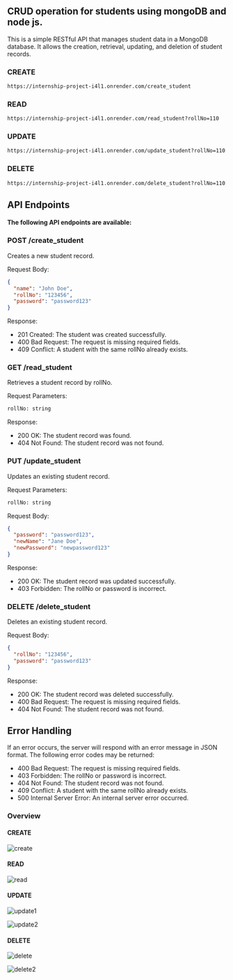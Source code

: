 ## CRUD operation for students using mongoDB and node js.

This is a simple RESTful API that manages student data in a MongoDB database. It allows the creation, retrieval, updating, and deletion of student records.

### CREATE

```bash
https://internship-project-i4l1.onrender.com/create_student
```

### READ

```bash
https://internship-project-i4l1.onrender.com/read_student?rollNo=110
```

### UPDATE

```bash
https://internship-project-i4l1.onrender.com/update_student?rollNo=110
```

### DELETE

```bash
https://internship-project-i4l1.onrender.com/delete_student?rollNo=110
```

## API Endpoints

#### The following API endpoints are available:

### POST /create_student

Creates a new student record.

Request Body:

```json
{
  "name": "John Doe",
  "rollNo": "123456",
  "password": "password123"
}

```

Response:

* 201 Created: The student was created successfully.
* 400 Bad Request: The request is missing required fields.
* 409 Conflict: A student with the same rollNo already exists.


### GET /read_student

Retrieves a student record by rollNo.

Request Parameters:

```bash
rollNo: string
```

Response:

* 200 OK: The student record was found.
* 404 Not Found: The student record was not found.

### PUT /update_student

Updates an existing student record.

Request Parameters:

```bash
rollNo: string
```

Request Body:

```json
{
  "password": "password123",
  "newName": "Jane Doe",
  "newPassword": "newpassword123"
}
```

Response:

* 200 OK: The student record was updated successfully.
* 403 Forbidden: The rollNo or password is incorrect.


### DELETE /delete_student

Deletes an existing student record.

Request Body:

```json
{
  "rollNo": "123456",
  "password": "password123"
}

```

Response:

* 200 OK: The student record was deleted successfully.
* 400 Bad Request: The request is missing required fields.
* 404 Not Found: The student record was not found.

## Error Handling

If an error occurs, the server will respond with an error message in JSON format. The following error codes may be returned:

* 400 Bad Request: The request is missing required fields.
* 403 Forbidden: The rollNo or password is incorrect.
* 404 Not Found: The student record was not found.
* 409 Conflict: A student with the same rollNo already exists.
* 500 Internal Server Error: An internal server error occurred.

### Overview

#### CREATE

![create](https://user-images.githubusercontent.com/95087498/230554983-ec84a76d-6b99-4c41-8b33-4e932a9b6b22.png)

#### READ

![read](https://user-images.githubusercontent.com/95087498/230555237-da00528a-5074-48da-b176-42dcc7ada6c4.png)

#### UPDATE

![update1](https://user-images.githubusercontent.com/95087498/230555430-a7319e3a-4514-4562-971a-3d6a3df7bb37.png)

![update2](https://user-images.githubusercontent.com/95087498/230555551-ef4e77d0-4570-40f4-8eff-85c002d506f7.png)

#### DELETE

![delete](https://user-images.githubusercontent.com/95087498/230555978-7e6d9af0-da3d-4f0e-9f85-aa980bb61cba.png)

![delete2](https://user-images.githubusercontent.com/95087498/230556124-277d03c2-3bce-49cb-ada8-8a5ec8573a39.png)
